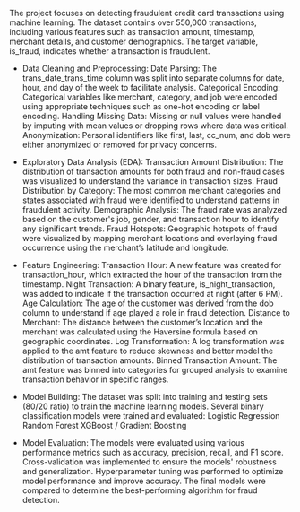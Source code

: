 The project focuses on detecting fraudulent credit card transactions using machine learning. The dataset contains over 550,000 transactions, including various features such as transaction amount, timestamp, merchant details, and customer demographics. The target variable, is_fraud, indicates whether a transaction is fraudulent.

* Data Cleaning and Preprocessing:
Date Parsing: The trans_date_trans_time column was split into separate columns for date, hour, and day of the week to facilitate analysis.
Categorical Encoding: Categorical variables like merchant, category, and job were encoded using appropriate techniques such as one-hot encoding or label encoding.
Handling Missing Data: Missing or null values were handled by imputing with mean values or dropping rows where data was critical.
Anonymization: Personal identifiers like first, last, cc_num, and dob were either anonymized or removed for privacy concerns.

* Exploratory Data Analysis (EDA):
Transaction Amount Distribution: The distribution of transaction amounts for both fraud and non-fraud cases was visualized to understand the variance in transaction sizes.
Fraud Distribution by Category: The most common merchant categories and states associated with fraud were identified to understand patterns in fraudulent activity.
Demographic Analysis: The fraud rate was analyzed based on the customer's job, gender, and transaction hour to identify any significant trends.
Fraud Hotspots: Geographic hotspots of fraud were visualized by mapping merchant locations and overlaying fraud occurrence using the merchant’s latitude and longitude.

* Feature Engineering:
Transaction Hour: A new feature was created for transaction_hour, which extracted the hour of the transaction from the timestamp.
Night Transaction: A binary feature, is_night_transaction, was added to indicate if the transaction occurred at night (after 6 PM).
Age Calculation: The age of the customer was derived from the dob column to understand if age played a role in fraud detection.
Distance to Merchant: The distance between the customer’s location and the merchant was calculated using the Haversine formula based on geographic coordinates.
Log Transformation: A log transformation was applied to the amt feature to reduce skewness and better model the distribution of transaction amounts.
Binned Transaction Amount: The amt feature was binned into categories for grouped analysis to examine transaction behavior in specific ranges.

* Model Building:
The dataset was split into training and testing sets (80/20 ratio) to train the machine learning models.
Several binary classification models were trained and evaluated:
Logistic Regression
Random Forest
XGBoost / Gradient Boosting

* Model Evaluation:
The models were evaluated using various performance metrics such as accuracy, precision, recall, and F1 score.
Cross-validation was implemented to ensure the models' robustness and generalization.
Hyperparameter tuning was performed to optimize model performance and improve accuracy.
The final models were compared to determine the best-performing algorithm for fraud detection.
